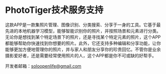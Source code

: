 # PhotoTiger技术服务支持

这款APP是一款集照片管理、图像识别、分类搜索、分享于一身的工具。它基于最先进的本地机器学习模型，能够智能识别你的照片，并按照场景和元素进行分类。无论你是想找到某个特定场景下的照片，还是寻找某个特定元素的照片，这个APP都能够帮助你快速找到你想要的照片。此外，它还支持多种编辑和分享功能，让你能够更加方便地管理你的照片，并与家人和朋友分享你的珍贵回忆。不管你是业余摄影爱好者，还是需要经常使用照片的人，这个APP都是你不可或缺的好帮手。

开发者邮箱：soloopenlife@gmail.com
